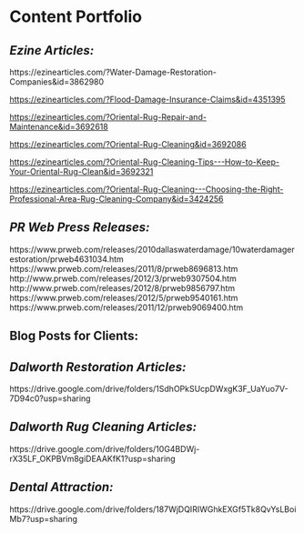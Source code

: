 
<h1>Content Portfolio</h1>
<h2><i>Ezine Articles:</i></h2>
https://ezinearticles.com/?Water-Damage-Restoration-Companies&id=3862980

https://ezinearticles.com/?Flood-Damage-Insurance-Claims&id=4351395

https://ezinearticles.com/?Oriental-Rug-Repair-and-Maintenance&id=3692618

https://ezinearticles.com/?Oriental-Rug-Cleaning&id=3692086

https://ezinearticles.com/?Oriental-Rug-Cleaning-Tips---How-to-Keep-Your-Oriental-Rug-Clean&id=3692321

https://ezinearticles.com/?Oriental-Rug-Cleaning---Choosing-the-Right-Professional-Area-Rug-Cleaning-Company&id=3424256

<h2><i>PR Web Press Releases:</i></h2>
https://www.prweb.com/releases/2010dallaswaterdamage/10waterdamagerestoration/prweb4631034.htm
https://www.prweb.com/releases/2011/8/prweb8696813.htm
http://www.prweb.com/releases/2012/3/prweb9307504.htm
http://www.prweb.com/releases/2012/8/prweb9856797.htm
https://www.prweb.com/releases/2012/5/prweb9540161.htm
https://www.prweb.com/releases/2011/12/prweb9069400.htm

<h2>Blog Posts for Clients:</h2>
<h2><i>Dalworth Restoration Articles:</i></h2>
https://drive.google.com/drive/folders/1SdhOPkSUcpDWxgK3F_UaYuo7V-7D94c0?usp=sharing

<h2><i>Dalworth Rug Cleaning Articles:</i></h2>
https://drive.google.com/drive/folders/10G4BDWj-rX35LF_OKPBVm8giDEAAKfK1?usp=sharing

<h2><i>Dental Attraction:</i></h2>
https://drive.google.com/drive/folders/187WjDQIRIWGhkEXGf5Tk8QvYsLBoiMb7?usp=sharing


